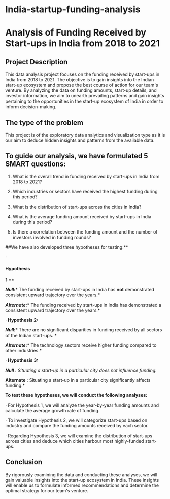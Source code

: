 # India-startup-funding-analysis


# Analysis of Funding Received by Start-ups in India from 2018 to 2021

## Project Description

This data analysis
project focuses on the funding received by start-ups in India from 2018 to
2021. The objective is to gain insights into the Indian start-up ecosystem and
propose the best course of action for our team's venture. By analyzing the data
on funding amounts, start-up details, and investor information, we aim to unearth
prevailing patterns and gain insights pertaining to the opportunities in the
start-up ecosystem of India in order to inform decision-making.

## The type of the problem

This project is of the exploratory data analytics and
visualization type as it is our aim to deduce hidden insights and patterns from
the available data.

## To guide our analysis, we have formulated 5 SMART questions:

1. What
   is the overall trend in funding received by start-ups in India from 2018 to
   2021?
2. Which
   industries or sectors have received the highest funding during this period?
3.  What is the distribution of start-ups across the cities in India?

4. What
   is the average funding amount received by start-ups in India during this
   period?
5. Is
   there a correlation between the funding amount and the number of investors
   involved in funding rounds?

##We
have also developed three hypotheses for testing:**

·
#### Hypothesis
1:**

***Null:**** The
funding received by start-ups in India has **not** demonstrated consistent
upward trajectory over the years.*

***Alternate:**** The
funding received by start-ups in India has demonstrated a consistent upward
trajectory over the years.*

·
**Hypothesis
2:**

***Null:**** There
are no significant disparities in funding received by all sectors of the Indian
start-ups. *

***Alternate:****
The technology sectors receive higher funding compared to other industries.*

·
**Hypothesis
3:**

 ***Null*** *:
Situating a start-up in a particular city does not influence funding.*

 **Alternate** : Situating a start-up in a particular city significantly
affects funding.*

**To
test these hypotheses, we will conduct the following analyses:**

·
For Hypothesis 1, we will analyze the
year-by-year funding amounts and calculate the average growth rate of funding.

·
To investigate Hypothesis 2, we will
categorize start-ups based on industry and compare the funding amounts received
by each sector.

·
Regarding Hypothesis 3, we will examine
the distribution of start-ups across cities and deduce which cities harbour
most highly-funded start-ups.

## Conclusion

By rigorously examining
the data and conducting these analyses, we will gain valuable insights into the
start-up ecosystem in India. These insights will enable us to formulate
informed recommendations and determine the optimal strategy for our team's
venture.
